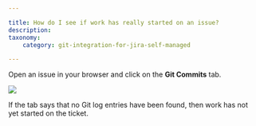 ```yaml
---

title: How do I see if work has really started on an issue?
description:
taxonomy:
    category: git-integration-for-jira-self-managed

---
```

Open an issue in your browser and click on the **Git Commits** tab.

![](https://bigbrassband.atlassian.net/wiki/download/thumbnails/2053079047/gitserver-jira-issue-activity-workspace-faq.png?version=1&modificationDate=1642160312236&cacheVersion=1&api=v2&width=680&height=643)

If the tab says that no Git log entries have been found, then work has not yet started on the ticket.
